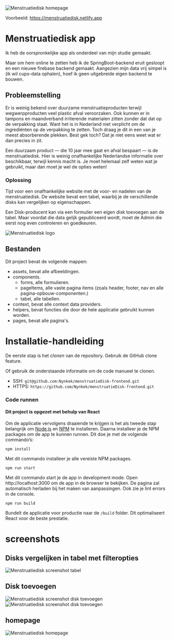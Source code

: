 ![Menstruatiedisk homepage](https://github.com/Nynkek/menstruatieDisk-frontend/blob/main/src/assets/menstruatiedisk-screenshot-project.png?raw=true)

Voorbeeld: https://menstruatiedisk.netlify.app

# Menstruatiedisk app

Ik heb de oorspronkelijke app als onderdeel van mijn studie gemaakt. 

Maar om hem online te zetten heb ik de SpringBoot-backend eruit gesloopt en een nieuwe firebase backend gemaakt.
Aangezien mijn data vrij simpel is (ik wil cups-data ophalen), hoef ik geen uitgebreide eigen backend te bouwen.

## **Probleemstelling**

Er is weinig bekend over duurzame menstruatieproducten terwijl wegwerpproducten veel plastic afval veroorzaken. Ook
kunnen er in tampons en maandverband irriterende materialen zitten zonder dat dat op de verpakking staat. Want het is
in Nederland niet verplicht om de ingrediënten op de verpakking te zetten. Toch draag je dit in een van je meest
absorberende plekken. Best gek toch? Dat je niet eens weet wat er dan precies in zit.

Een duurzaam product — die 10 jaar mee gaat en afval bespaart — is de menstruatiedisk. Hier is weinig onafhankelijke
Nederlandse informatie over beschikbaar, terwijl kennis macht is. Je moet helemaal zelf weten wat je gebruikt, maar dan
moet je wel de opties weten!

### Oplossing
Tijd voor een onafhankelijke website met de voor- en nadelen van de menstruatiedisk. De website bevat een tabel, waarbij
je de verschillende disks kan vergelijken op eigenschappen.

Een Disk-producent kan via een formulier een eigen disk toevoegen aan de tabel. Maar voordat die data gelijk
gepubliceerd wordt, moet de Admin die eerst nog even controleren en goedkeuren.

![Menstruatiedisk logo](https://github.com/Nynkek/menstruatieDisk-frontend/blob/main/src/assets/menstruatiedisk-logo-rood.png?raw=true)

## Bestanden
Dit project bevat de volgende mappen:

- assets, bevat alle afbeeldingen.
- components.
    - forms, alle formulieren.
    - pageItems, alle vaste pagina items (zoals header, footer, nav en alle pagina-opbouw-componenten.)
    - tabel, alle tabellen.
- context, bevat alle context data providers.
- helpers, bevat functies die door de hele applicatie gebruikt kunnen worden.
- pages, bevat alle pagina's.


# Installatie-handleiding
De eerste stap is het _clonen_ van de repository. Gebruik de GitHub clone feature.

Of gebruik de onderstaande informatie om de code manueel te clonen.
- SSH: `git@github.com:Nynkek/menstruatieDisk-frontend.git`
- HTTPS: `https://github.com/Nynkek/menstruatieDisk-frontend.git`

### Code runnen
#### Dit project is opgezet met behulp van React

Om de applicatie vervolgens draaiende te krijgen is het als tweede stap belangrijk om [Node.js](https://nodejs.org/en/) en [NPM](https://www.npmjs.com/) te installeren. Daarna installeer je de NPM packages om de app te kunnen runnen. Dit doe je met de volgende commando’s:

`npm install`

Met dit commando installeer je alle vereiste NPM packages.

`npm run start`

Met dit commando start je de app in development mode. Open http://localhost:3000 om de app in de browser te bekijken.
De pagina zal automatisch herladen bij het maken van aanpassingen. Ook zie je lint errors in de console.

`npm run build`

Bundelt de applicatie voor productie naar de `/build` folder. Dit optimaliseert React voor de beste prestatie. 

# screenshots

## Disks vergelijken in tabel met filteropties
![Menstruatiedisk screenshot tabel](https://github.com/Nynkek/menstruatieDisk-frontend/blob/main/src/assets/menstruatiedisk-screenshot-tabel.png?raw=true)

## Disk toevoegen
![Menstruatiedisk screenshot disk toevoegen](https://github.com/Nynkek/menstruatieDisk-frontend/blob/main/src/assets/menstruatiedisk-screenshot-disc-toevoegen.png?raw=true)
![Menstruatiedisk screenshot disk toevoegen](https://github.com/Nynkek/menstruatieDisk-frontend/blob/main/src/assets/menstruatiedisk-screenshot-disc-toevoegen2.png?raw=true)

## homepage

![Menstruatiedisk homepage](https://github.com/Nynkek/menstruatieDisk-frontend/blob/main/src/assets/menstruatiedisk-screenshot-project.png?raw=true)
